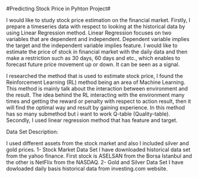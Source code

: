 #Predicting Stock Price in Pyhton Project#

I would like to study stock price estimation on the financial market. Firstly, I prepare a timeseries data with respect to looking at the historical data by using Linear Regression method. Linear Regression focuses on two variables that are dependent and independent. Dependent variable implies the target and the independent variable implies feature. I would like to estimate the price of stock in financial market with the daily data and then make a restriction such as 30 days, 60 days and etc., which enables to forecast future price movement up or down. It can be seen as a signal. 

I researched the method that is used to estimate stock price, I found the Reinforcement Learning (RL) method being an area of Machine Learning. This method is mainly talk about the interaction between environment and the result. The idea behind the RL interacting with the environment many times and getting the reward or penalty with respect to action result, then it will find the optimal way and result by gaining experience. In this method has so many submethod but i want to work Q-table (Quality-table).
Secondly, I used linear regression method that has feature and target. 

Data Set Description:

I used different assets from the stock market and also I included silver and gold prices. 
1- Stock Market Data Set 
I have downloaded historical data set from the yahoo finance. First stock is ASELSAN from the Borsa Istanbul and the other is NetFlix from the NASDAQ.
2- Gold and Silver Data Set
I have dowloaded daily basis historical data from investing.com website. 
